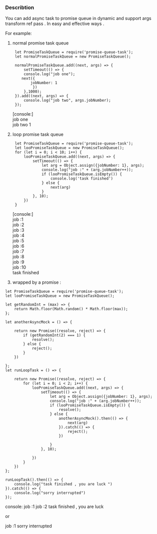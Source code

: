 ### Describtion
You can add async task to promise queue in dynamic and support args transform ref pass .
In easy and effective ways .

For example:  
1. normal promise task queue
	
		let PromiseTaskQueue = require('promise-queue-task');
		let normalPromiseTaskQueue = new PromiseTaskQueue();
	
		normalPromiseTaskQueue.add((next, args) => {
	    	setTimeout(() => {
	        console.log("job one");
	       next({
	           jobNumber: 1
	        	})
	    	},1000);
		}).add((next, args) => {
	    	console.log("job two", args.jobNumber);
		}); 
			


	[console:]  
	job one  
	job two 1  

	
	
2. loop promise task queue

		let PromiseTaskQueue = require('promise-queue-task');
		let looPromiseTaskQueue = new PromiseTaskQueue();
		for (let i = 0; i < 10; i++) {
    		looPromiseTaskQueue.add((next, args) => {
        		setTimeout(() => {
            		let arg = Object.assign({jobNumber: 1}, args);
            		console.log("job :" + (arg.jobNumber++));
            		if (looPromiseTaskQueue.isEmpty()) {
                		console.log('task finished')
            		} else {
                		next(arg)
            		}
        		}, 10);
    		})
		}

	[console:]  
	job :1  
	job :2  
	job :3  
	job :4  
	job :5  
	job :6  
	job :7  
	job :8  
	job :9  
	job :10  
	task finished


3. wrapped by a promise :
```
let PromiseTaskQueue = require('promise-queue-task');
let looPromiseTaskQueue = new PromiseTaskQueue();

let getRandomInt = (max) => {
    return Math.floor(Math.random() * Math.floor(max));
};

let anotherAsyncMock = () => {

    return new Promise((resolve, reject) => {
        if (getRandomInt(2) === 1) {
            resolve();
        } else {
            reject();
        }
    })

};
let runLoopTask = () => {

    return new Promise((resolve, reject) => {
        for (let i = 0; i < 2; i++) {
            looPromiseTaskQueue.add((next, args) => {
                setTimeout(() => {
                    let arg = Object.assign({jobNumber: 1}, args);
                    console.log("job :" + (arg.jobNumber++));
                    if (looPromiseTaskQueue.isEmpty()) {
                        resolve();
                    } else {
                        anotherAsyncMock().then(() => {
                            next(arg)
                        }).catch(() => {
                            reject();
                        })

                    }
                }, 10);

            })
        }
    })
};

runLoopTask().then(() => {
    console.log("task finished , you are luck ")
}).catch(() => {
    console.log("sorry interrupted")
});
```
console:
job :1
job :2
task finished , you are luck 

or

job :1
sorry interrupted



